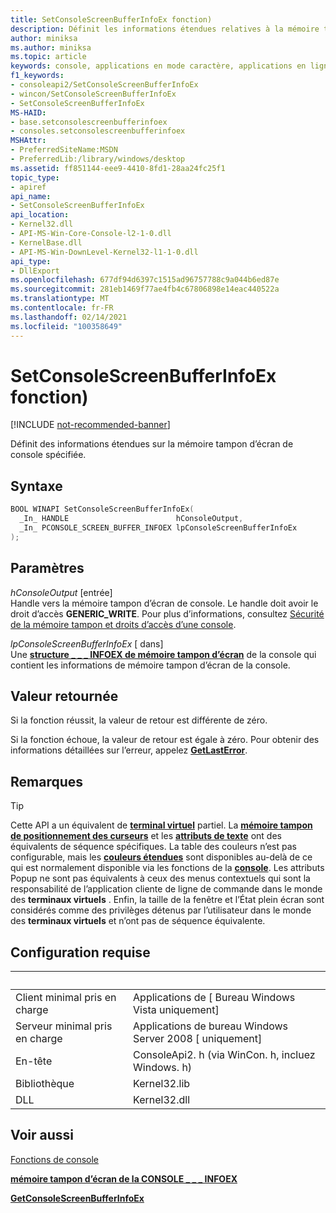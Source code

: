 ```yaml
---
title: SetConsoleScreenBufferInfoEx fonction)
description: Définit les informations étendues relatives à la mémoire tampon d’écran de console spécifiée dans la mémoire tampon spécifiée.
author: miniksa
ms.author: miniksa
ms.topic: article
keywords: console, applications en mode caractère, applications en ligne de commande, applications de terminal, API console
f1_keywords:
- consoleapi2/SetConsoleScreenBufferInfoEx
- wincon/SetConsoleScreenBufferInfoEx
- SetConsoleScreenBufferInfoEx
MS-HAID:
- base.setconsolescreenbufferinfoex
- consoles.setconsolescreenbufferinfoex
MSHAttr:
- PreferredSiteName:MSDN
- PreferredLib:/library/windows/desktop
ms.assetid: ff851144-eee9-4410-8fd1-28aa24fc25f1
topic_type:
- apiref
api_name:
- SetConsoleScreenBufferInfoEx
api_location:
- Kernel32.dll
- API-MS-Win-Core-Console-l2-1-0.dll
- KernelBase.dll
- API-MS-Win-DownLevel-Kernel32-l1-1-0.dll
api_type:
- DllExport
ms.openlocfilehash: 677df94d6397c1515ad96757788c9a044b6ed87e
ms.sourcegitcommit: 281eb1469f77ae4fb4c67806898e14eac440522a
ms.translationtype: MT
ms.contentlocale: fr-FR
ms.lasthandoff: 02/14/2021
ms.locfileid: "100358649"
---
```

# <a name="setconsolescreenbufferinfoex-function"></a>SetConsoleScreenBufferInfoEx fonction)

[!INCLUDE [not-recommended-banner](./includes/not-recommended-banner.md)]

Définit des informations étendues sur la mémoire tampon d’écran de console spécifiée.

## <a name="syntax"></a>Syntaxe

```C
BOOL WINAPI SetConsoleScreenBufferInfoEx(
  _In_ HANDLE                        hConsoleOutput,
  _In_ PCONSOLE_SCREEN_BUFFER_INFOEX lpConsoleScreenBufferInfoEx
);
```

## <a name="parameters"></a>Paramètres

*hConsoleOutput* \[entrée\]  
Handle vers la mémoire tampon d’écran de console. Le handle doit avoir le droit d’accès **GENERIC\_WRITE**. Pour plus d’informations, consultez [Sécurité de la mémoire tampon et droits d’accès d’une console](console-buffer-security-and-access-rights.md).

*lpConsoleScreenBufferInfoEx* \[ dans\]  
Une [**structure \_ \_ \_ INFOEX de mémoire tampon d’écran**](console-screen-buffer-infoex.md) de la console qui contient les informations de mémoire tampon d’écran de la console.

## <a name="return-value"></a>Valeur retournée

Si la fonction réussit, la valeur de retour est différente de zéro.

Si la fonction échoue, la valeur de retour est égale à zéro. Pour obtenir des informations détaillées sur l’erreur, appelez [**GetLastError**](/windows/win32/api/errhandlingapi/nf-errhandlingapi-getlasterror).

## <a name="remarks"></a>Remarques

> [!TIP]
> Cette API a un équivalent de **[terminal virtuel](console-virtual-terminal-sequences.md)** partiel. La **[mémoire tampon de positionnement des curseurs](console-virtual-terminal-sequences.md#cursor-positioning)** et les **[attributs de texte](console-virtual-terminal-sequences.md#text-formatting)** ont des équivalents de séquence spécifiques. La table des couleurs n’est pas configurable, mais les **[couleurs étendues](console-virtual-terminal-sequences.md#extended-colors)** sont disponibles au-delà de ce qui est normalement disponible via les fonctions de la **[console](console-functions.md)**. Les attributs Popup ne sont pas équivalents à ceux des menus contextuels qui sont la responsabilité de l’application cliente de ligne de commande dans le monde des **terminaux virtuels** . Enfin, la taille de la fenêtre et l’État plein écran sont considérés comme des privilèges détenus par l’utilisateur dans le monde des **terminaux virtuels** et n’ont pas de séquence équivalente.

## <a name="requirements"></a>Configuration requise

| &nbsp; | &nbsp; |
|-|-|
| Client minimal pris en charge | Applications de \[ Bureau Windows Vista uniquement\] |
| Serveur minimal pris en charge | Applications de bureau Windows Server 2008 \[ uniquement\] |
| En-tête | ConsoleApi2. h (via WinCon. h, incluez Windows. h) |
| Bibliothèque | Kernel32.lib |
| DLL | Kernel32.dll |

## <a name="see-also"></a>Voir aussi

[Fonctions de console](console-functions.md)

[**mémoire tampon d’écran de la CONSOLE \_ \_ \_ INFOEX**](console-screen-buffer-infoex.md)

[**GetConsoleScreenBufferInfoEx**](getconsolescreenbufferinfoex.md)
